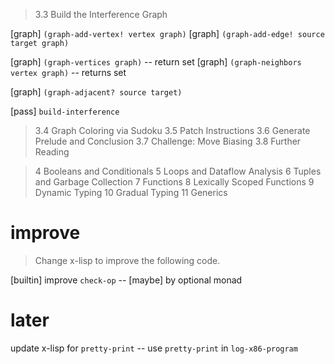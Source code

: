 > 3.3 Build the Interference Graph

[graph] `(graph-add-vertex! vertex graph)`
[graph] `(graph-add-edge! source target graph)`

[graph] `(graph-vertices graph)` -- return set
[graph] `(graph-neighbors vertex graph)` -- returns set

[graph] `(graph-adjacent? source target)`

[pass] `build-interference`

> 3.4 Graph Coloring via Sudoku
> 3.5 Patch Instructions
> 3.6 Generate Prelude and Conclusion
> 3.7 Challenge: Move Biasing
> 3.8 Further Reading

> 4 Booleans and Conditionals
> 5 Loops and Dataflow Analysis
> 6 Tuples and Garbage Collection
> 7 Functions
> 8 Lexically Scoped Functions
> 9 Dynamic Typing
> 10 Gradual Typing
> 11 Generics

# improve

> Change x-lisp to improve the following code.

[builtin] improve `check-op` -- [maybe] by optional monad

# later

update x-lisp for `pretty-print` -- use `pretty-print` in `log-x86-program`
